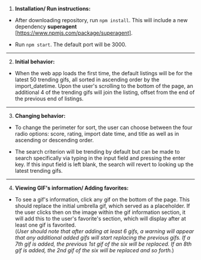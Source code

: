1. __Installation/ Run instructions:__  
  - After downloading repository, run `npm install`. This will include a new dependency __superagent__ [https://www.npmjs.com/package/superagent].

  - Run `npm start`. The default port will be 3000.
 ---
2. __Initial behavior:__  
  - When the web app loads the first time, the default listings will be for the latest 50 trending gifs, all sorted in ascending
order by the import_datetime. Upon the user's scrolling to the bottom of the page, an additional 4 of the trending gifs will
join the listing, offset from the end of the previous end of listings.
---
3. __Changing behavior:__  
  - To change the perimeter for sort, the user can choose between the four radio options: score, rating, import date time, and title as well as in ascending or descending order.

  - The search criterion will be trending by default but can be made to search specifically via typing in the input field and pressing the enter key. If this input field is left blank, the search will revert to looking up the latest trending gifs.
---
4. __Viewing GIF's information/ Adding favorites:__  
  - To see a gif's information, click any gif on the bottom of the page. This should replace the initial umbrella gif, which served as a placeholder. If the user clicks then on the image within the gif information section, it will add this to the user's favorite's section, which will display after at least one gif is favorited.  
  (_User should note that after adding at least 6 gifs, a warning will appear that any additional added gifs will start replacing the previous gifs. If a 7th gif is added, the previous 1st gif of the six will be replaced. If an 8th gif is added, the 2nd gif of the six will be replaced and so forth._)
